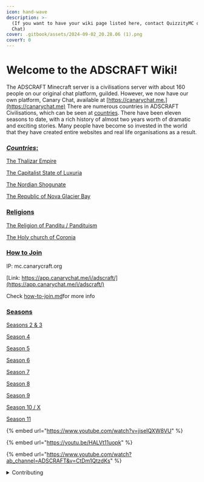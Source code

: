 ```yaml
---
icon: hand-wave
description: >-
  (If you want to have your wiki page listed here, contact QuizzityMC on Canary
  Chat)
cover: .gitbook/assets/2024-09-02_20.28.06 (1).png
coverY: 0
---
```


# Welcome to the ADSCRAFT Wiki!

The ADSCRAFT Minecraft server is a civilisations server with about 160 people on our original chat platform, guilded. However, we now have our own platform, Canary Chat, available at [https://canarychat.me.](https://canarychat.me) There are numerous countries in ADSCRAFT Civilisations, which can be seen at [countries](countries/ "mention"). There have been eleven seasons to date, with a rich history of almost two years worth of dramatic and exciting stories. Many people have become so invested in the world that they have created entire websites and real life organisations as a result.



### [_Countries_:](countries/)

[The Thalizar Empire](countries/the-thalizar-empire.md)

[The Capitalist State of Luxuria](countries/the-capitalist-state-of-luxuria.md)

[The Nordian Shogunate](countries/the-nordian-shogunate.md)

[The Republic of Nova Glacier Bay](countries/the-republic-of-nova-glacier-bay.md)



### [Religions](religions/)

[The Religion of Panditu / Pandituism](religions/the-religeon-of-panditu-pandituism.md)

[The Holy church of Coronia](religions/the-holy-church-of-coronia.md)



### [How to Join](how-to-join.md)

IP: mc.canarycraft.org

[Link: https://app.canarychat.me/i/adscraft/](https://app.canarychat.me/i/adscraft/)

Check [how-to-join.md](how-to-join.md "mention")for more info

### [Seasons](the-seasons/)

[Seasons 2 & 3](the-seasons/seasons-2-and-3.md)

[Season 4](the-seasons/season-4.md)

[Season 5](the-seasons/season-5.md)

[Season 6](the-seasons/season-6.md)

[Season 7](the-seasons/season-7.md)

[Season 8](the-seasons/season-8.md)

[Season 9](the-seasons/season-9.md)

[Season 10 / X](the-seasons/season-10-season-x.md)

[Season 11](the-seasons/season-11.md)

{% embed url="https://www.youtube.com/watch?v=jiseIQXW8VU" %}

{% embed url="https://youtu.be/HALVt11uopk" %}

{% embed url="https://www.youtube.com/watch?ab_channel=ADSCRAFT&v=CtDm1QtzdKs" %}

<details>

<summary>Contributing</summary>

If you want to contribute changes, start a new change request and submit it for review. The People team will review it soon after.

</details>
